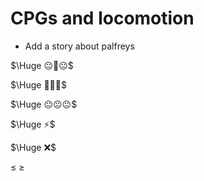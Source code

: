 # CPGs and locomotion

* Add a story about palfreys

$\Huge 😐🤪😐$

$\Huge 🤪🤪🤪$

$\Huge 😐😐😐$

$\Huge ⚡$

$\Huge ❌$

≤ ≥ 
